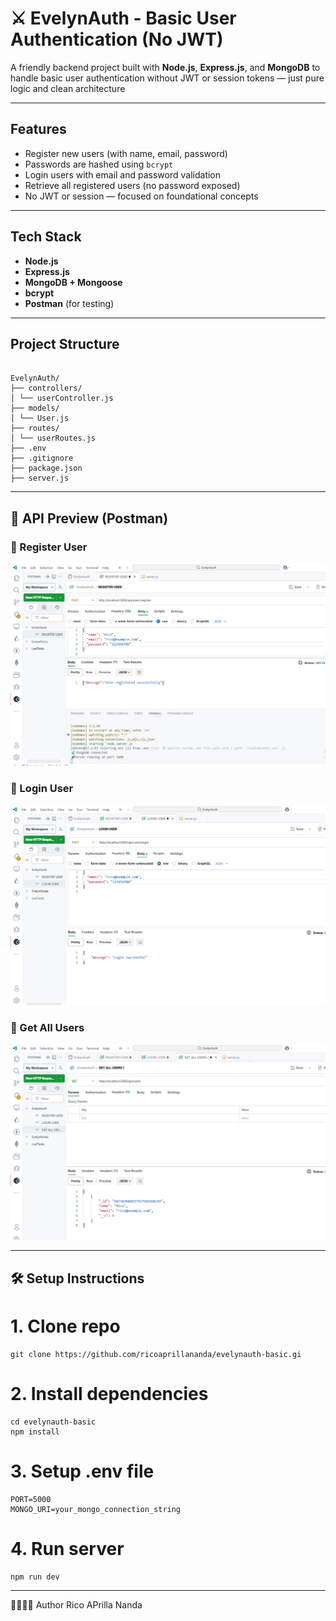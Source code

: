# ⚔️ EvelynAuth - Basic User Authentication (No JWT)

A friendly backend project built with **Node.js**, **Express.js**, and **MongoDB** to handle basic user authentication without JWT or session tokens — just pure logic and clean architecture 

---

## Features

- Register new users (with name, email, password)
- Passwords are hashed using `bcrypt`
- Login users with email and password validation
- Retrieve all registered users (no password exposed)
- No JWT or session — focused on foundational concepts

---

## Tech Stack

- **Node.js**
- **Express.js**
- **MongoDB + Mongoose**
- **bcrypt**
- **Postman** (for testing)

---

## Project Structure

```

EvelynAuth/
├── controllers/
│ └── userController.js
├── models/
│ └── User.js
├── routes/
│ └── userRoutes.js
├── .env
├── .gitignore
├── package.json
├── server.js

```


---

## 📸 API Preview (Postman)

### 🔸 Register User  
![Register](./previews/1.PNG)

### 🔸 Login User  
![Login](./previews/2.PNG)

### 🔸 Get All Users  
![Users](./previews/3.PNG)

---

## 🛠️ Setup Instructions

# 1. Clone repo

```
git clone https://github.com/ricoaprillananda/evelynauth-basic.gi
```

# 2. Install dependencies

```
cd evelynauth-basic
npm install
```

# 3. Setup .env file

```
PORT=5000  
MONGO_URI=your_mongo_connection_string
```

# 4. Run server

```
npm run dev
```
---

🍃🪽🪽🪽 Author Rico APrilla Nanda
